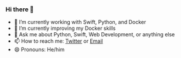 ### Hi there 👋

- 🔭 I’m currently working with Swift, Python, and Docker
- 🌱 I’m currently improving my Docker skills
- 💬 Ask me about Python, Swift, Web Development, or anything else
- 📫 How to reach me: [Twitter](https://twitter.com/jryantz) or [Email](mailto:jon@motorlabs.io)
- 😄 Pronouns: He/him
